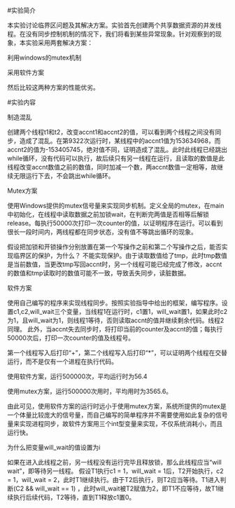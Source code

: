 #实验简介

本实验讨论临界区问题及其解决方案。实验首先创建两个共享数据资源的并发线程。在没有同步控制机制的情况下，我们将看到某些异常现象。针对观察到的现象，本实验采用两套解决方案：

利用windows的mutex机制

采用软件方案

然后比较这两种方案的性能优劣。

#实验内容

制造混乱

创建两个线程t1和t2，改变accnt1和accnt2的值，可以看到两个线程之间没有同步，造成了混乱。在第9322次运行时，某线程中的accnt1值为153634968，而accnt2的值为-153405745，绝对值不同，证明造成了混乱。此时此线程已经跳出while循环，没有代码可以执行，故后续只有另一线程在运行，且读取的数值是此线程改变accnt数值之前的数值，同时加减一个数，两accnt数值一定相等，故继续无限运行下去，不会跳出while循环。

Mutex方案

使用Windows提供的mutex信号量来实现同步机制。定义全局的mutex，在main中初始化，在线程中读取数据之前加锁wait，在判断完两值是否相等后解锁release。每执行50000次打印一次counter的值，以证明程序在运行。可以看到很长一段时间内，两线程都在同步状态，没有值不等跳出循环的现象。

假设把加锁和开锁操作分别放置在第一个写操作之前和第二个写操作之后，能否实现临界区的保护，为什么？
不能实现保护。由于读取数值给了tmp，此时tmp数值是当前数值，当更改tmp写回accnt时，另一个线程可能已经完成了修改，accnt的数值和tmp读取时的数值可能不一致，导致丢失同步，读脏数据。

软件方案

使用自己编写的程序来实现线程同步。按照实验指导中给出的框架，编写程序。设置c1,c2,will_wait三个变量，当线程1在运行时，c1置1，will_wait置1，如果此时c2为1，且will_wait为1，则线程1等待，否则读取accnt的值并继续剩余代码。线程2同理。
此外，当accnt失去同步时，将打印当前的counter及accnt的值；每执行50000次后，打印一次counter的值及线程号。

第一个线程写入后打印“+”，第二个线程写入后打印“*”，可以证明两个线程在交替运行，而不是仅有一个进程在执行代码。

使用软件方案，运行500000次，平均运行时为56.4

使用mutex方案，运行500000次用时，平均用时为3565.6。

由此可见，使用软件方案的运行时远小于使用mutex方案，系统所提供的mutex是一个体量比较庞大的信号量，而自己编写的简单程序并不需要使用如此复杂的信号量来实现进程同步，故软件方案用三个int型变量来实现，不仅系统消耗小，而且运行快。

为什么把变量will_wait的值设置为i

如果在进入此线程之前，另一线程没有运行完毕且释放锁，那么此线程应当“will wait”，即等待另一线程。
假设T1执行c1 = 1，will_wait = 1后，T2开始执行，c2 = 1，will_wait = 2，此时T1继续执行。由于T2后执行，则T2应当等待。T1进入判断(C2 && will_wait == 1) ，此时will_wait被T2赋值为2，即T1不应等待，故T1继续执行后续代码，T2等待，直到T1释放c1置0。

